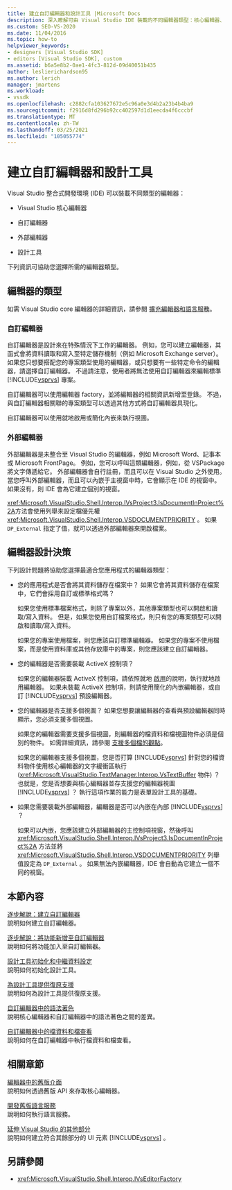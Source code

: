 ```yaml
---
title: 建立自訂編輯器和設計工具 |Microsoft Docs
description: 深入瞭解可由 Visual Studio IDE 裝載的不同編輯器類型：核心編輯器、自訂編輯器、外部編輯器和設計工具。
ms.custom: SEO-VS-2020
ms.date: 11/04/2016
ms.topic: how-to
helpviewer_keywords:
- designers [Visual Studio SDK]
- editors [Visual Studio SDK], custom
ms.assetid: b6a5e8b2-0ae1-4fc3-812d-09d40051b435
author: leslierichardson95
ms.author: lerich
manager: jmartens
ms.workload:
- vssdk
ms.openlocfilehash: c2882cfa103627672e5c96a0e3d4b2a23b4b4ba9
ms.sourcegitcommit: f2916d8fd296b92cc402597d1d1eecda4f6cccbf
ms.translationtype: MT
ms.contentlocale: zh-TW
ms.lasthandoff: 03/25/2021
ms.locfileid: "105055774"
---
```

# <a name="create-custom-editors-and-designers"></a>建立自訂編輯器和設計工具

Visual Studio 整合式開發環境 (IDE) 可以裝載不同類型的編輯器：

- Visual Studio 核心編輯器

- 自訂編輯器

- 外部編輯器

- 設計工具

下列資訊可協助您選擇所需的編輯器類型。

## <a name="types-of-editor"></a>編輯器的類型

如需 Visual Studio core 編輯器的詳細資訊，請參閱 [擴充編輯器和語言服務](../extensibility/extending-the-editor-and-language-services.md)。

### <a name="custom-editors"></a>自訂編輯器
 自訂編輯器是設計來在特殊情況下工作的編輯器。 例如，您可以建立編輯器，其函式會將資料讀取和寫入至特定儲存機制（例如 Microsoft Exchange server）。 如果您只想要搭配您的專案類型使用的編輯器，或只想要有一些特定命令的編輯器，請選擇自訂編輯器。 不過請注意，使用者將無法使用自訂編輯器來編輯標準 [!INCLUDE[vsprvs](../code-quality/includes/vsprvs_md.md)] 專案。

 自訂編輯器可以使用編輯器 factory，並將編輯器的相關資訊新增至登錄。 不過，與自訂編輯器相關聯的專案類型可以透過其他方式將自訂編輯器具現化。

 自訂編輯器可以使用就地啟用或簡化內嵌來執行視圖。

### <a name="external-editors"></a>外部編輯器
 外部編輯器是未整合至 Visual Studio 的編輯器，例如 Microsoft Word、記事本或 Microsoft FrontPage。 例如，您可以呼叫這類編輯器，例如，從 VSPackage 將文字傳遞給它。 外部編輯器會自行註冊，而且可以在 Visual Studio 之外使用。 當您呼叫外部編輯器，而且可以內嵌于主視窗中時，它會顯示在 IDE 的視窗中。 如果沒有，則 IDE 會為它建立個別的視窗。

 <xref:Microsoft.VisualStudio.Shell.Interop.IVsProject3.IsDocumentInProject%2A>方法會使用列舉來設定檔優先權 <xref:Microsoft.VisualStudio.Shell.Interop.VSDOCUMENTPRIORITY> 。 如果 `DP_External` 指定了值，就可以透過外部編輯器來開啟檔案。

## <a name="editor-design-decisions"></a>編輯器設計決策
 下列設計問題將協助您選擇最適合您應用程式的編輯器類型：

- 您的應用程式是否會將其資料儲存在檔案中？ 如果它會將其資料儲存在檔案中，它們會採用自訂或標準格式嗎？

   如果您使用標準檔案格式，則除了專案以外，其他專案類型也可以開啟和讀取/寫入資料。 但是，如果您使用自訂檔案格式，則只有您的專案類型可以開啟和讀取/寫入資料。

   如果您的專案使用檔案，則您應該自訂標準編輯器。 如果您的專案不使用檔案，而是使用資料庫或其他存放庫中的專案，則您應該建立自訂編輯器。

- 您的編輯器是否需要裝載 ActiveX 控制項？

   如果您的編輯器裝載 ActiveX 控制項，請依照就地 [啟用](/previous-versions/visualstudio/visual-studio-2015/misc/in-place-activation?preserve-view=true&view=vs-2015)的說明，執行就地啟用編輯器。 如果未裝載 ActiveX 控制項，則請使用簡化的內嵌編輯器，或自訂 [!INCLUDE[vsprvs](../code-quality/includes/vsprvs_md.md)] 預設編輯器。

- 您的編輯器是否支援多個視圖？ 如果您想要讓編輯器的查看與預設編輯器同時顯示，您必須支援多個視圖。

   如果您的編輯器需要支援多個視圖，則編輯器的檔資料和檔視圖物件必須是個別的物件。 如需詳細資訊，請參閱 [支援多個檔的觀點](../extensibility/supporting-multiple-document-views.md)。

   如果您的編輯器支援多個視圖，您是否打算 [!INCLUDE[vsprvs](../code-quality/includes/vsprvs_md.md)] 針對您的檔資料物件使用核心編輯器的文字緩衝區執行 (<xref:Microsoft.VisualStudio.TextManager.Interop.VsTextBuffer> 物件) ？ 也就是，您是否想要與核心編輯器並存支援您的編輯器視圖 [!INCLUDE[vsprvs](../code-quality/includes/vsprvs_md.md)] ？ 執行這項作業的能力是表單設計工具的基礎。

- 如果您需要裝載外部編輯器，編輯器是否可以內嵌在內部 [!INCLUDE[vsprvs](../code-quality/includes/vsprvs_md.md)] ？

   如果可以內嵌，您應該建立外部編輯器的主控制項視窗，然後呼叫 <xref:Microsoft.VisualStudio.Shell.Interop.IVsProject3.IsDocumentInProject%2A> 方法並將 <xref:Microsoft.VisualStudio.Shell.Interop.VSDOCUMENTPRIORITY> 列舉值設定為 `DP_External` 。 如果無法內嵌編輯器，IDE 會自動為它建立一個不同的視窗。

## <a name="in-this-section"></a>本節內容

[逐步解說：建立自訂編輯器](../extensibility/walkthrough-creating-a-custom-editor.md)\
說明如何建立自訂編輯器。

[逐步解說：將功能新增至自訂編輯器](../extensibility/walkthrough-adding-features-to-a-custom-editor.md)\
說明如何將功能加入至自訂編輯器。

[設計工具初始化和中繼資料設定](../extensibility/designer-initialization-and-metadata-configuration.md)\
說明如何初始化設計工具。

[為設計工具提供復原支援](../extensibility/supplying-undo-support-to-designers.md)\
說明如何為設計工具提供復原支援。

[自訂編輯器中的語法著色](../extensibility/syntax-coloring-in-custom-editors.md)\
說明核心編輯器和自訂編輯器中的語法著色之間的差異。

[自訂編輯器中的檔資料和檔查看](../extensibility/document-data-and-document-view-in-custom-editors.md)\
說明如何在自訂編輯器中執行檔資料和檔查看。

## <a name="related-sections"></a>相關章節

[編輯器中的舊版介面](/previous-versions/visualstudio/visual-studio-2015/extensibility/legacy-interfaces-in-the-editor?preserve-view=true&view=vs-2015)\
說明如何透過舊版 API 來存取核心編輯器。

[開發舊版語言服務](../extensibility/internals/developing-a-legacy-language-service.md)\
說明如何執行語言服務。

[延伸 Visual Studio 的其他部分](../extensibility/extending-other-parts-of-visual-studio.md)\
說明如何建立符合其餘部分的 UI 元素 [!INCLUDE[vsprvs](../code-quality/includes/vsprvs_md.md)] 。

## <a name="see-also"></a>另請參閱

- <xref:Microsoft.VisualStudio.Shell.Interop.IVsEditorFactory>

